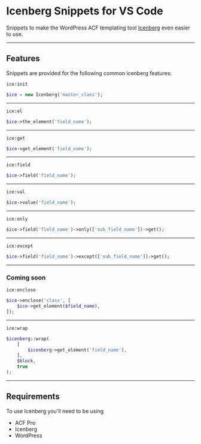 # Icenberg Snippets for VS Code

Snippets to make the WordPress ACF templating tool [Icenberg](https://github.com/maverick-international/Icenberg) even easier to use. 

---

## Features

Snippets are provided for the following common icenberg features:

`ice:init`
```php
$ice = new Icenberg('master_class');
```
---

`ice:el`
```php
$ice->the_element('field_name');
```
---

`ice:get`
```php
$ice->get_element('field_name');
```
---

`ice:field`
```php
$ice->field('field_name');
```
---

`ice:val`
```php
$ice->value('field_name');
```
---

`ice:only`
```php
$ice->field('field_name')->only(['sub_field_name'])->get();
```
---

`ice:except`
```php
$ice->field('field_name')->except(['sub_field_name'])->get();
```
---

### Coming soon

`ice:enclose`
```php
$ice->enclose('class', [
    $ice->get_element($field_name),
]);
```
---

`ice:wrap`
```php
$icenberg::wrap(
    [
        $icenberg->get_element('field_name'),
    ],
    $block,
    true
);
```
---


## Requirements

To use Icenberg you'll need to be using

- ACF Pro
- Icenberg
- WordPress


